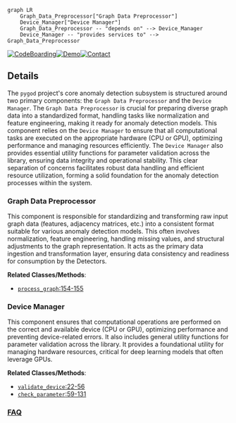 ```mermaid
graph LR
    Graph_Data_Preprocessor["Graph Data Preprocessor"]
    Device_Manager["Device Manager"]
    Graph_Data_Preprocessor -- "depends on" --> Device_Manager
    Device_Manager -- "provides services to" --> Graph_Data_Preprocessor
```

[![CodeBoarding](https://img.shields.io/badge/Generated%20by-CodeBoarding-9cf?style=flat-square)](https://github.com/CodeBoarding/GeneratedOnBoardings)[![Demo](https://img.shields.io/badge/Try%20our-Demo-blue?style=flat-square)](https://www.codeboarding.org/demo)[![Contact](https://img.shields.io/badge/Contact%20us%20-%20contact@codeboarding.org-lightgrey?style=flat-square)](mailto:contact@codeboarding.org)

## Details

The `pygod` project's core anomaly detection subsystem is structured around two primary components: the `Graph Data Preprocessor` and the `Device Manager`. The `Graph Data Preprocessor` is crucial for preparing diverse graph data into a standardized format, handling tasks like normalization and feature engineering, making it ready for anomaly detection models. This component relies on the `Device Manager` to ensure that all computational tasks are executed on the appropriate hardware (CPU or GPU), optimizing performance and managing resources efficiently. The `Device Manager` also provides essential utility functions for parameter validation across the library, ensuring data integrity and operational stability. This clear separation of concerns facilitates robust data handling and efficient resource utilization, forming a solid foundation for the anomaly detection processes within the system.

### Graph Data Preprocessor
This component is responsible for standardizing and transforming raw input graph data (features, adjacency matrices, etc.) into a consistent format suitable for various anomaly detection models. This often involves normalization, feature engineering, handling missing values, and structural adjustments to the graph representation. It acts as the primary data ingestion and transformation layer, ensuring data consistency and readiness for consumption by the Detectors.


**Related Classes/Methods**:

- <a href="https://github.com/pygod-team/pygod/blob/main/pygod/detector/anomalydae.py#L154-L155" target="_blank" rel="noopener noreferrer">`process_graph`:154-155</a>


### Device Manager
This component ensures that computational operations are performed on the correct and available device (CPU or GPU), optimizing performance and preventing device-related errors. It also includes general utility functions for parameter validation across the library. It provides a foundational utility for managing hardware resources, critical for deep learning models that often leverage GPUs.


**Related Classes/Methods**:

- <a href="https://github.com/pygod-team/pygod/blob/main/pygod/utils/utility.py#L22-L56" target="_blank" rel="noopener noreferrer">`validate_device`:22-56</a>
- <a href="https://github.com/pygod-team/pygod/blob/main/pygod/utils/utility.py#L59-L131" target="_blank" rel="noopener noreferrer">`check_parameter`:59-131</a>




### [FAQ](https://github.com/CodeBoarding/GeneratedOnBoardings/tree/main?tab=readme-ov-file#faq)